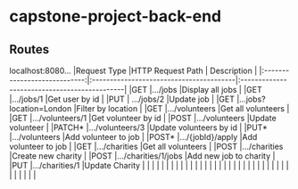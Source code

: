 # capstone-project-back-end

## Routes ##
localhost:8080...
|Request Type                  |HTTP Request Path                        | Description                                  |
|:----------------------------:|:----------------------------------------|:---------------------------------------------|
|GET                           |.../jobs                                 |Display all jobs                              |
|GET                           |.../jobs/1                               |Get user by id                                |
|PUT                           | .../jobs/2                              |Update job                                    |                                    |GET                           |...jobs?location=London                  |Filter by location                            |
|GET                           |.../volunteers                           |Get all volunteers                            |         
|GET                           |.../volunteers/1                         |Get volunteer by id                           |
|POST                          |.../volunteers                           |Update volunteer                              |
|PATCH*                        |.../volunteers/3                         |Update volunteers by id                       |
|PUT*                          |.../volunteers                           |Add volunteer to job                          |
|POST*                         |.../{jobId}/apply                        |Add volunteer to job                          |
|GET                           |.../charities                            |Get all volunteers                            |
|POST                          |.../charities                            |Create new charity                            |
|POST                          |.../charities/1/jobs                     |Add new job to charity                        |
|PUT                           |.../charities/1                          |Update Charity                                |
|                              |                                         |                                              |
|                              |                                         |                                              |
|                              |                                         |                                              |
|                              |                                         |                                              |
|                              |                                         |                                              |
|                              |                                         |                                              |
|                              |                                         |                                              |
|                              |                                         |                                              |
|                              |                                         |                                              |

